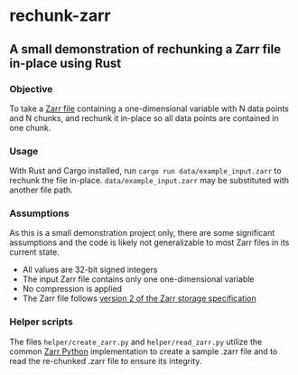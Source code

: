 # rechunk-zarr
## A small demonstration of rechunking a Zarr file in-place using Rust

### Objective
To take a [Zarr file](https://zarr.readthedocs.io/en/stable/getting_started.html) containing a one-dimensional variable with N data points and N chunks, and rechunk it in-place so all data points are contained in one chunk.

### Usage
With Rust and Cargo installed, run `cargo run data/example_input.zarr` to rechunk the file in-place. `data/example_input.zarr` may be substituted with another file path.

### Assumptions
As this is a small demonstration project only, there are some significant assumptions and the code is likely not generalizable to most Zarr files in its current state.
- All values are 32-bit signed integers
- The input Zarr file contains only one one-dimensional variable
- No compression is applied
- The Zarr file follows [version 2 of the Zarr storage specification](https://zarr.readthedocs.io/en/stable/spec/v2.html)

### Helper scripts
The files `helper/create_zarr.py` and `helper/read_zarr.py` utilize the common [Zarr Python](https://zarr.readthedocs.io/en/stable/getting_started.html) implementation to create a sample .zarr file and to read the re-chunked .zarr file to ensure its integrity.